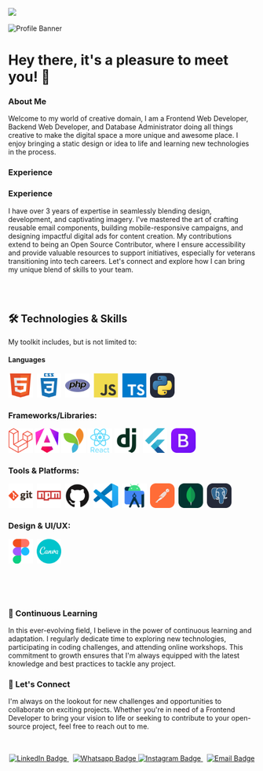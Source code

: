 ![](https://komarev.com/ghpvc/?username=cholid06&style=for-the-badge)
<br>

<div>
 <img alt="Profile Banner" src="https://i.ibb.co/ZSwkY1N/Hijau-Biru-Modern-Personal-Linkedin-Banner.png">
</div>

# Hey there, it's a pleasure to meet you! 👋

### About Me
Welcome to my world of creative domain, I am a Frontend Web Developer, Backend Web Developer, and Database Administrator doing all things creative to make the digital space a more unique and awesome place. I enjoy bringing a static design or idea to life and learning new technologies in the process.

### Experience
### Experience
I have over 3 years of expertise in seamlessly blending design, development, and captivating imagery. I've mastered the art of crafting reusable email components, building mobile-responsive campaigns, and designing impactful digital ads for content creation. My contributions extend to being an Open Source Contributor, where I ensure accessibility and provide valuable resources to support initiatives, especially for veterans transitioning into tech careers. Let's connect and explore how I can bring my unique blend of skills to your team.



<br><br>



## 🛠️ Technologies & Skills
My toolkit includes, but is not limited to:

 #### Languages 
<div>
   <img src="https://github.com/devicons/devicon/blob/master/icons/html5/html5-original.svg" title="HTML5" alt="HTML" width="50" height="50"/>&nbsp;
  <img src="https://github.com/devicons/devicon/blob/master/icons/css3/css3-plain-wordmark.svg"  title="CSS3" alt="CSS" width="50" height="50"/>&nbsp;
  <img src="https://github.com/devicons/devicon/blob/master/icons/php/php-original.svg"  title="PHP" alt="PHP" width="50" height="50"/>&nbsp;
  <img src="https://github.com/devicons/devicon/blob/master/icons/javascript/javascript-original.svg" title="JavaScript" alt="JavaScript" width="50" height="50"/>&nbsp;
 <img src="https://github.com/devicons/devicon/blob/master/icons/typescript/typescript-original.svg" title="TYPESCRIPT" alt="Typescript" width="50" height="50"/>&nbsp;
  <img src="https://github.com/tandpfun/skill-icons/blob/main/icons/Python-Dark.svg" title="Python" alt="Python" width="50" height="50"/>&nbsp;
</div>

### Frameworks/Libraries: 
<div>
   <img src="https://github.com/devicons/devicon/blob/master/icons/laravel/laravel-original.svg" title="Laravel" alt="Laravel" width="50" height="50"/>
   <img src="https://github.com/devicons/devicon/blob/master/icons/angular/angular-original.svg" title="Angular" alt="Angular" width="50" height="50"/>
    <img src="https://github.com/devicons/devicon/blob/master/icons/yii/yii-original.svg" title="Yii" alt="Yii" width="50" height="50"/>
  <img src="https://github.com/devicons/devicon/blob/master/icons/react/react-original-wordmark.svg" title="React" alt="React" width="50" height="50"/>
  <img src="https://github.com/devicons/devicon/blob/master/icons/django/django-plain.svg" title="Django" alt="Django" width="50" height="50" />&nbsp;
  <img src="https://github.com/devicons/devicon/blob/master/icons/flutter/flutter-original.svg" title="Flutter" alt="Flutter" width="50" height="50" />&nbsp;
  <img src="https://github.com/tandpfun/skill-icons/blob/main/icons/Bootstrap.svg" title="Bootstrap" alt="Bootstrap" width="50" height="50" />&nbsp;

</div>

### Tools & Platforms: 
<div>
 <img src="https://github.com/devicons/devicon/blob/master/icons/git/git-original-wordmark.svg" title="Git" alt="Git" width="50" height="50"/>&nbsp;
 <img src="https://github.com/devicons/devicon/blob/master/icons/npm/npm-original-wordmark.svg" title="npm" alt="npm" width="50" height="50"/>&nbsp;
 <img src="https://github.com/devicons/devicon/blob/master/icons/github/github-original.svg" title="GitHub" alt="GitHub" width="50" height="50"/>&nbsp;
 <img src="https://github.com/devicons/devicon/blob/master/icons/vscode/vscode-original.svg" title="VSCode" alt="VSCode" width="50" height="50"/>&nbsp;
 <img src="https://github.com/devicons/devicon/blob/master/icons/androidstudio/androidstudio-original.svg" title="Android Studio" alt="Android Studio" width="50" />&nbsp;
 <img src="https://github.com/tandpfun/skill-icons/blob/main/icons/Postman.svg" title="Postman" alt="Postman" width="50" />&nbsp;
 <img src="https://github.com/tandpfun/skill-icons/blob/main/icons/MongoDB.svg" title="MongoDB" alt="PostgreSQL" width="50" />&nbsp;
 <img src="https://github.com/tandpfun/skill-icons/blob/main/icons/PostgreSQL-Dark.svg" title="PostgreSQL" alt="PostgreSQL" width="50" />&nbsp;

</div>

### Design & UI/UX: 
<div>
  <img src="https://github.com/devicons/devicon/blob/master/icons/figma/figma-original.svg" title="Figma" alt="Figma" width="50" height="50"/>&nbsp;
   <img src="https://github.com/devicons/devicon/blob/master/icons/canva/canva-original.svg" title="Canva" alt="Canva" width="50" height="50"/>&nbsp;

</div>


<br><br><br>

### 🌱 Continuous Learning
In this ever-evolving field, I believe in the power of continuous learning and adaptation. I regularly dedicate time to exploring new technologies, participating in coding challenges, and attending online workshops. This commitment to growth ensures that I'm always equipped with the latest knowledge and best practices to tackle any project.

### 🤝 Let's Connect
I'm always on the lookout for new challenges and opportunities to collaborate on exciting projects. Whether you're in need of a Frontend Developer to bring your vision to life or seeking to contribute to your open-source project, feel free to reach out to me.

<div id="badges" align="center">
  <br><br>
  <a href="https://www.linkedin.com/in/cholidafiddrusw">
    <img src="https://img.shields.io/badge/LinkedIn-blue?style=for-the-badge&logo=linkedin&logoColor=white" alt="LinkedIn Badge"/>
  </a>&nbsp;
<a href="https://api.whatsapp.com/send?phone=+6281229648915" target="_blank">
    <img src="https://img.shields.io/badge/Whatsapp-green?style=for-the-badge&logo=whatsapp&logoColor=white&color=25D366" alt="Whatsapp Badge" />
</a>
  <a href="https://www.instagram.com/hiroudaa">
    <img src="https://img.shields.io/badge/Instagram-blue?style=for-the-badge&logo=instagram&logoColor=white&color=e95950" alt="Instagram Badge" />
  </a>&nbsp;
  <a href="mailto:cholidafiddrusw@gmail.com">
    <img src="https://img.shields.io/badge/Gmail-blue?style=for-the-badge&logo=gmail&logoColor=white&color=bb001b" alt="Email Badge" />
  </a>
</div>

<br>



